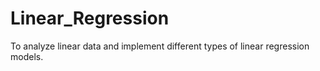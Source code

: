 # Linear_Regression
To analyze linear data and implement different types of linear regression models.
